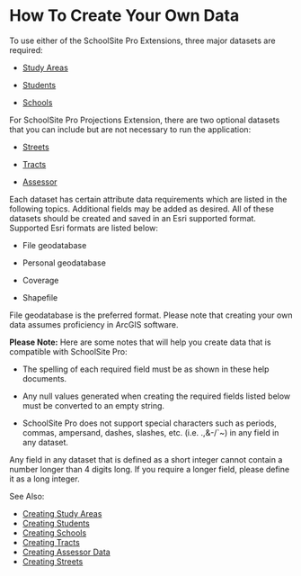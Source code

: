 # How To Create Your Own Data

To use either of the SchoolSite Pro Extensions, three major datasets are required:

* [Study Areas](createStudyareas.md)

* [Students](createStudents.md)

* [Schools](createSchools.md)

 

For SchoolSite Pro Projections Extension, there are two optional datasets that you can include but are not necessary to run the application:

 

* [Streets](createStreets.md)

* [Tracts](createTracts.md)

* [Assessor](createAssessor.md)

 

Each dataset has certain attribute data requirements which are listed in the following topics. Additional fields may be added as desired. All of these datasets should be created and saved in an Esri supported format. Supported Esri formats are listed below:

 

* File geodatabase

* Personal geodatabase

* Coverage

* Shapefile

 

File geodatabase is the preferred format. Please note that creating your own data assumes proficiency in ArcGIS software.

 

**Please Note:** Here are some notes that will help you create data that is compatible with SchoolSite Pro:

* The spelling of each required field must be as shown in these help documents.

* Any null values generated when creating the required fields listed below must be converted to an empty string.

* SchoolSite Pro does not support special characters such as periods, commas, ampersand, dashes, slashes, etc. (i.e. .,&-/`~) in any field in any dataset.

Any field in any dataset that is defined as a short integer cannot contain a number longer than 4 digits long. If you require a longer field, please define it as a long integer.

 

See Also:

* [Creating Study Areas](createStudyareas.md)
* [Creating Students](createStudents.md)
* [Creating Schools](createSchools.md)
* [Creating Tracts](createTracts.md)
* [Creating Assessor Data](createAssessor.md)
* [Creating Streets](createStreets.md)

